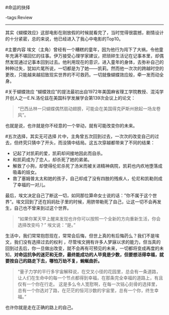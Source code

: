 #命运的抉择

-tags:Review

----

其实《蝴蝶效应》这部电影在刚放假的时候就看完了，当时觉得很震撼，剧情设计的十分紧密，总的来说，他已经进入了我心中电影的Top10。

#主要内容
埃文（主角）曾经有一个糟糕的童年，因为他行为闯下了大祸，令他童年充满不堪回忆的往事。伊万接受心理学家建议，把琐碎生活记在记事本里，却偶然发现通过记事本回到过去。他利用现在的意识，进入童年的身体，去弥补自己的种种过失，犹如片尾所说，一切都是为了她——凯莉。然而他一次次的跨越时空的更改，只能越来越招致现实世界的不可救药。一切就像蝴蝶效应般，牵一发而动全身。

#关于蝴蝶效应
“蝴蝶效应”的提法最初出自1972年美国麻省理工学院教授、混沌学开创人之一E.N.洛伦兹在美国科学发展学会第139次会议上的论文：

>“巴西丛林一只蝴蝶偶然扇动翅膀，可能会在美国得克萨斯州掀起一场龙卷风”。

也就是说，也许就是你不经意的一个举动，就有可能改变你的未来。

#五次选择，其实无可选择
片中，主角曾五次回到过去，一次次的改变自己的过去，但终究只猜中了开头，而没猜中结局。这五次穿越都带来了不同的结果：

* 记起了对凯莉的爱，凯莉却间接地因此而自杀。
* 和凯莉成为了恋人，却杀死了她的弟弟。
* 解救了小狗，却使得伦尼杀死了汤米而被关进精神病院，凯莉也内疚地堕落成吸毒的妓女。
* 救了塞姆普太太和她的孩子，自己却成了没有四肢的残疾人，伦尼和凯勒则成了幸福的一对儿。

最后，埃文决定自己了断这一切，如同那位算命女士说的话：”你不属于这个世界“。埃文回到了还在妈妈肚子里的时候，用脐带勒死了自己，让这一切不会再发生，自己也不曾来到过这个世界。

>“如果你某天早上醒来发现也许你可以按照一个全新的方向重新生活，你会选择改变吗？” 埃文说：“是。”

生活中，我们常常抱怨现在，常常会后悔，但世上真的有后悔药么？我们不是埃文，我们没有选择过去的权利 ，尽管埃文拥有许多人梦寐以求的能力，但当真的回到过去后，你一旦做出改变，就不会再有可预见的未来，一切都将变成再度的未知。**对命运抗争的迷茫和无奈，最终能成功的人毕竟是少数，但要想活得幸福，就要按自己的路走下去，哪怕万劫不复，蜿蜒曲折。**

>“量子力学的平行多宇宙解释说，在交叉小径的花园里，总会有一条道路，让人们在生命中的每一个节点都得到幸福，在那条完全幸福的道路上，有且仅有一个你在行走。 这是多么令人宽慰啊，在每一次铭心刻骨的选择里，总有一个你选对了路，在茫茫的恒河沙数的宇宙里，总有一个你，终生幸福。”

也许你就是走在正确的路上的自己。
